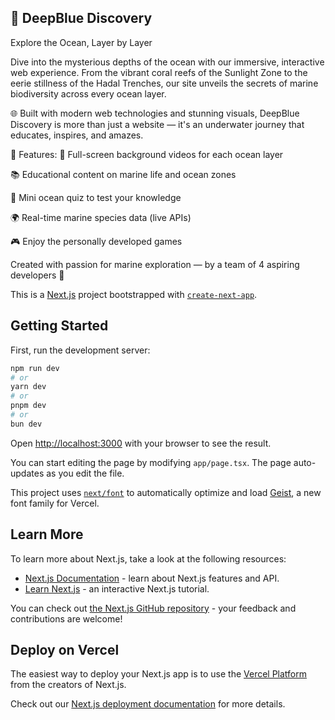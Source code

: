 ## 🌊 DeepBlue Discovery
Explore the Ocean, Layer by Layer

Dive into the mysterious depths of the ocean with our immersive, interactive web experience.
From the vibrant coral reefs of the Sunlight Zone to the eerie stillness of the Hadal Trenches, our site unveils the secrets of marine biodiversity across every ocean layer.

🌐 Built with modern web technologies and stunning visuals, DeepBlue Discovery is more than just a website — it's an underwater journey that educates, inspires, and amazes.

🐠 Features:
🎥 Full-screen background videos for each ocean layer

📚 Educational content on marine life and ocean zones

🤔 Mini ocean quiz to test your knowledge

🌍 Real-time marine species data (live APIs)

🎮 Enjoy the personally developed games

Created with passion for marine exploration — by a team of 4 aspiring developers 🌟

This is a [Next.js](https://nextjs.org) project bootstrapped with [`create-next-app`](https://nextjs.org/docs/app/api-reference/cli/create-next-app).

## Getting Started

First, run the development server:

```bash
npm run dev
# or
yarn dev
# or
pnpm dev
# or
bun dev
```

Open [http://localhost:3000](http://localhost:3000) with your browser to see the result.

You can start editing the page by modifying `app/page.tsx`. The page auto-updates as you edit the file.

This project uses [`next/font`](https://nextjs.org/docs/app/building-your-application/optimizing/fonts) to automatically optimize and load [Geist](https://vercel.com/font), a new font family for Vercel.

## Learn More

To learn more about Next.js, take a look at the following resources:

- [Next.js Documentation](https://nextjs.org/docs) - learn about Next.js features and API.
- [Learn Next.js](https://nextjs.org/learn) - an interactive Next.js tutorial.

You can check out [the Next.js GitHub repository](https://github.com/vercel/next.js) - your feedback and contributions are welcome!

## Deploy on Vercel

The easiest way to deploy your Next.js app is to use the [Vercel Platform](https://vercel.com/new?utm_medium=default-template&filter=next.js&utm_source=create-next-app&utm_campaign=create-next-app-readme) from the creators of Next.js.

Check out our [Next.js deployment documentation](https://nextjs.org/docs/app/building-your-application/deploying) for more details.
